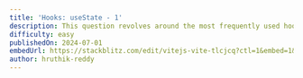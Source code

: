 ```yaml
---
title: 'Hooks: useState - 1'
description: This question revolves around the most frequently used hook in React development. Your task is to implement the logic for managing tasks - including storing, adding, and deleting them within a local state variable.
difficulty: easy
publishedOn: 2024-07-01
embedUrl: https://stackblitz.com/edit/vitejs-vite-tlcjcq?ctl=1&embed=1&file=src%2FApp.jsx
author: hruthik-reddy
---
```

